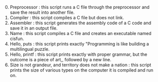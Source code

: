 0. Preprocessor : this script runs a C file through the preprocessor and save the result into another file.
1. Compiler : this script compiles a C file but does not link.
2. Assembler : this script generates the assembly code of a C code and save it in an output file.
3. Name : this script compiles a C file and creates an executable named cisfun.
4. Hello, puts : this script prints exactly "Programming is like building a multilingual puzzle.
5. Hello, printf : this script prints exactly with proper grammar, but the outcome is a piece of art,, followed by a new line.
6. Size is not grandeur, and territory does not make a nation : this script prints the size of various types on the computer it is compiled and run on.
